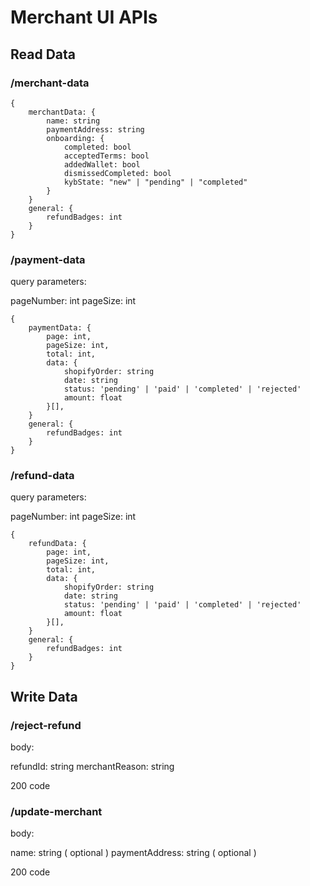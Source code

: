 # Merchant UI APIs

## Read Data

### /merchant-data

```
{
    merchantData: {
        name: string
        paymentAddress: string
        onboarding: {
            completed: bool
            acceptedTerms: bool
            addedWallet: bool
            dismissedCompleted: bool
            kybState: "new" | "pending" | "completed"
        }
    }
    general: {
        refundBadges: int
    }
}
```

### /payment-data

query parameters:

pageNumber: int
pageSize: int

```
{
    paymentData: {
        page: int,
        pageSize: int,
        total: int,
        data: {
            shopifyOrder: string
            date: string
            status: 'pending' | 'paid' | 'completed' | 'rejected'
            amount: float
        }[],
    }
    general: {
        refundBadges: int
    }
}
```

### /refund-data

query parameters:

pageNumber: int
pageSize: int

```
{
    refundData: {
        page: int,
        pageSize: int,
        total: int,
        data: {
            shopifyOrder: string
            date: string
            status: 'pending' | 'paid' | 'completed' | 'rejected'
            amount: float
        }[],
    }
    general: {
        refundBadges: int
    }
}
```

## Write Data

### /reject-refund

body:

refundId: string
merchantReason: string

200 code

### /update-merchant

body:

name: string ( optional )
paymentAddress: string ( optional )

200 code
